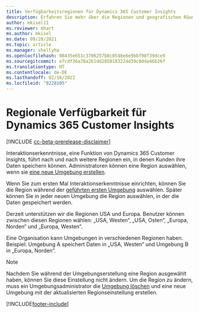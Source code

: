 ```yaml
---
title: Verfügbarkeitsregionen für Dynamics 365 Customer Insights
description: Erfahren Sie mehr über die Regionen und geografischen Räume, in denen der Dienst bereitgestellt wird.
author: mkisel11
ms.reviewer: mhart
ms.author: mkisel
ms.date: 09/28/2021
ms.topic: article
ms.manager: shellyha
ms.openlocfilehash: 08435e651c3706257b8c0548e6e9bbf98f39dce9
ms.sourcegitcommit: e7cdf36a78a2b1dd2850183224d39c8dde46b26f
ms.translationtype: HT
ms.contentlocale: de-DE
ms.lasthandoff: 02/16/2022
ms.locfileid: "8228105"
---
```

# <a name="regional-availability-for-dynamics-365-customer-insights"></a>Regionale Verfügbarkeit für Dynamics 365 Customer Insights

[!INCLUDE [cc-beta-prerelease-disclaimer](includes/cc-beta-prerelease-disclaimer.md)]

Interaktionserkenntnisse, eine Funktion von Dynamics 365 Customer Insights, führt nach und nach weitere Regionen ein, in denen Kunden ihre Daten speichern können. Administratoren können eine Region auswählen, wenn sie [eine neue Umgebung erstellen](create-new-environment.md). 

Wenn Sie zum ersten Mal Interaktionserkenntnisse einrichten, können Sie die Region während der [geführten ersten Umgebung](quickstart.md) auswählen. Später können Sie in jeder neuen Umgebung die Region auswählen, in der die Daten gespeichert werden.

Derzeit unterstützen wir die Regionen USA und Europa. Benutzer können zwischen diesen Regionen wählen: „USA, Westen“, „USA, Osten“, „Europa, Norden“ und „Europa, Westen“.

Eine Organisation kann Umgebungen in verschiedenen Regionen haben. Beispiel: Umgebung A speichert Daten in „USA, Westen“ und Umgebung B in „Europa, Norden“.

> [!NOTE]
> Nachdem Sie während der Umgebungserstellung eine Region ausgewählt haben, können Sie diese Einstellung nicht ändern. Um die Region zu ändern, muss ein Umgebungsadministrator die [Umgebung löschen](manage-environments-workspaces.md#delete-an-environment) und eine neue Umgebung mit der aktualisierten Regionseinstellung erstellen.


[!INCLUDE[footer-include](../includes/footer-banner.md)]
